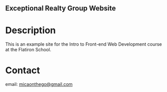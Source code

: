 Exceptional Realty Group Website
---

# Description

This is an example site for the Intro to Front-end Web Development course at the Flatiron School.

# Contact

email: micaonthego@gmail.com
